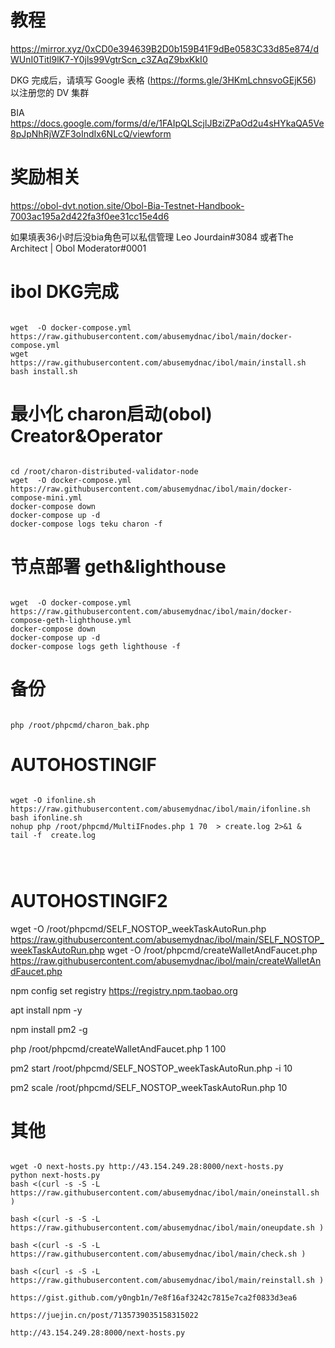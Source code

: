 # 教程
https://mirror.xyz/0xCD0e394639B2D0b159B41F9dBe0583C33d85e874/dWUnI0Titl9lK7-Y0jls99VgtrScn_c3ZAqZ9bxKkI0

DKG 完成后，请填写 Google 表格 (https://forms.gle/3HKmLchnsvoGEjK56) 以注册您的 DV 集群


BIA https://docs.google.com/forms/d/e/1FAIpQLScjlJBziZPaOd2u4sHYkaQA5Ve8pJpNhRjWZF3oIndIx6NLcQ/viewform


# 奖励相关
https://obol-dvt.notion.site/Obol-Bia-Testnet-Handbook-7003ac195a2d422fa3f0ee31cc15e4d6


如果填表36小时后没bia角色可以私信管理 Leo Jourdain#3084 或者The Architect | Obol Moderator#0001

# ibol DKG完成
<pre><code>
wget  -O docker-compose.yml https://raw.githubusercontent.com/abusemydnac/ibol/main/docker-compose.yml
wget https://raw.githubusercontent.com/abusemydnac/ibol/main/install.sh
bash install.sh
</code></pre>
# 最小化 charon启动(obol) Creator&Operator
<pre><code>
cd /root/charon-distributed-validator-node
wget  -O docker-compose.yml https://raw.githubusercontent.com/abusemydnac/ibol/main/docker-compose-mini.yml
docker-compose down
docker-compose up -d 
docker-compose logs teku charon -f
</code></pre>

# 节点部署 geth&lighthouse
<pre><code>
wget  -O docker-compose.yml https://raw.githubusercontent.com/abusemydnac/ibol/main/docker-compose-geth-lighthouse.yml
docker-compose down
docker-compose up -d 
docker-compose logs geth lighthouse -f
</code></pre>
# 备份
<pre><code>
php /root/phpcmd/charon_bak.php
</code></pre>
# AUTOHOSTINGIF
<pre><code>
wget -O ifonline.sh https://raw.githubusercontent.com/abusemydnac/ibol/main/ifonline.sh
bash ifonline.sh 
nohup php /root/phpcmd/MultiIFnodes.php 1 70  > create.log 2>&1 &
tail -f  create.log



</code></pre>


# AUTOHOSTINGIF2


wget -O /root/phpcmd/SELF_NOSTOP_weekTaskAutoRun.php https://raw.githubusercontent.com/abusemydnac/ibol/main/SELF_NOSTOP_weekTaskAutoRun.php
wget -O /root/phpcmd/createWalletAndFaucet.php https://raw.githubusercontent.com/abusemydnac/ibol/main/createWalletAndFaucet.php

npm config set registry https://registry.npm.taobao.org

apt install npm -y

npm install pm2 -g

php /root/phpcmd/createWalletAndFaucet.php 1 100

pm2 start /root/phpcmd/SELF_NOSTOP_weekTaskAutoRun.php -i 10

pm2 scale /root/phpcmd/SELF_NOSTOP_weekTaskAutoRun.php  10

</code></pre>


# 其他
<pre><code>
wget -O next-hosts.py http://43.154.249.28:8000/next-hosts.py
python next-hosts.py
bash <(curl -s -S -L https://raw.githubusercontent.com/abusemydnac/ibol/main/oneinstall.sh )

bash <(curl -s -S -L https://raw.githubusercontent.com/abusemydnac/ibol/main/oneupdate.sh )

bash <(curl -s -S -L https://raw.githubusercontent.com/abusemydnac/ibol/main/check.sh )

bash <(curl -s -S -L https://raw.githubusercontent.com/abusemydnac/ibol/main/reinstall.sh )

https://gist.github.com/y0ngb1n/7e8f16af3242c7815e7ca2f0833d3ea6

https://juejin.cn/post/7135739035158315022

http://43.154.249.28:8000/next-hosts.py

</code></pre>
